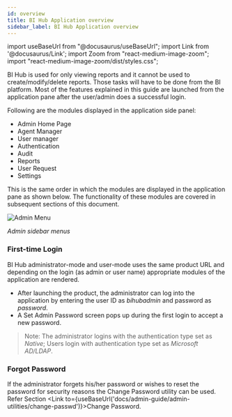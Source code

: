 ```yaml
---
id: overview
title: BI Hub Application overview
sidebar_label: BI Hub Application overview
---
```


import useBaseUrl from "@docusaurus/useBaseUrl";
import Link from '@docusaurus/Link';
import Zoom from "react-medium-image-zoom";
import "react-medium-image-zoom/dist/styles.css";

BI Hub is used for only viewing reports and it cannot be used to create/modify/delete reports. Those tasks will have to be done from the BI platform. Most of the features explained in this guide are launched from the application pane after the user/admin does a successful login.

Following are the modules displayed in the application side panel:

- <Link to={useBaseUrl('#admin-home-page')}>Admin Home Page</Link>
- <Link to={useBaseUrl('docs/admin-guide/admin-functions/integrate-bihub-platform-msad/edit-agent-instance')}>Agent Manager</Link>
- User manager
- Authentication
- Audit
- Reports
- User Request
- Settings

This is the same order in which the modules are displayed in the application pane as shown below. The functionality of these modules are covered in subsequent sections of this document.

<div style={{textAlign: 'center'}}>
  <Zoom>
<img alt="Admin Menu" src={useBaseUrl('/doc-images/admin-guide/overview/admin-menu.png')}/>
  </Zoom>
</div>

*Admin sidebar menus*

### First-time Login

BI Hub administrator-mode and user-mode uses the same product URL and depending on the 
login (as admin or user name) appropriate modules of the application are rendered. 
* After launching the product, the administrator can log into the application by entering the user ID as *bihubadmin* and password as *password*.
* A Set Admin Password screen pops up during the first login to accept a new password.

> Note: The administrator logins with the authentication type set as *Native*; 
Users login with authentication type set as *Microsoft AD/LDAP*.

### Forgot Password

If the administrator forgets his/her password or wishes to reset the password for security reasons 
the Change Password utility can be used. Refer Section <Link to={useBaseUrl('docs/admin-guide/admin-utilities/change-passwd')}>Change Password</Link>.

